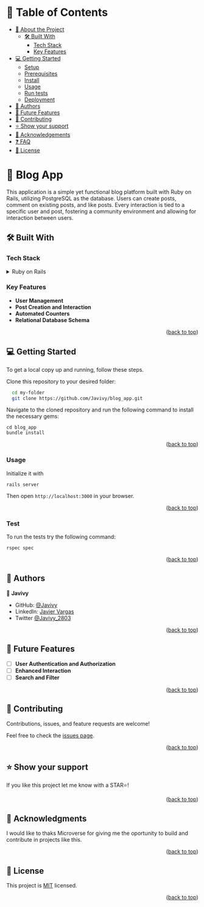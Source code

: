 # 📗 Table of Contents

- [📖 About the Project](#about-project)
  - [🛠 Built With](#built-with)
    - [Tech Stack](#tech-stack)
    - [Key Features](#key-features)
- [💻 Getting Started](#getting-started)
  - [Setup](#setup)
  - [Prerequisites](#prerequisites)
  - [Install](#install)
  - [Usage](#usage)
  - [Run tests](#run-tests)
  - [Deployment](#triangular_flag_on_post-deployment)
- [👥 Authors](#authors)
- [🔭 Future Features](#future-features)
- [🤝 Contributing](#contributing)
- [⭐️ Show your support](#support)
- [🙏 Acknowledgements](#acknowledgements)
- [❓ FAQ](#faq)
- [📝 License](#license)

# 📖 Blog App <a name="about-project"></a>

This application is a simple yet functional blog platform built with Ruby on Rails, utilizing PostgreSQL as the database. Users can create posts, comment on existing posts, and like posts. Every interaction is tied to a specific user and post, fostering a community environment and allowing for interaction between users.

## 🛠 Built With <a name="built-with"></a>

### Tech Stack <a name="tech-stack"></a>


<details>
<summary>Ruby on Rails</summary>
  <ul>
    <li><a href="https://rubyonrails.org/">Ruby</a></li>
  </ul>
</details>


### Key Features <a name="key-features"></a>


- **User Management**
- **Post Creation and Interaction**
- **Automated Counters**
- **Relational Database Schema**

<p align="right">(<a href="#readme-top">back to top</a>)</p>


## 💻 Getting Started <a name="getting-started"></a>

To get a local copy up and running, follow these steps.


Clone this repository to your desired folder:

```sh
  cd my-folder
  git clone https://github.com/Javivy/blog_app.git
```

Navigate to the cloned repository and run the following command to install the necessary gems:
```
cd blog_app
bundle install
```

<p align="right">(<a href="#readme-top">back to top</a>)</p>

### Usage
Initialize it with
```
rails server
```
Then open `http://localhost:3000` in your browser.

<p align="right">(<a href="#readme-top">back to top</a>)</p>

### Test
To run the tests try the following command:
```
rspec spec
```

<p align="right">(<a href="#readme-top">back to top</a>)</p>


## 👥 Authors <a name="authors"></a>


👤 **Javivy**

- GitHub: [@Javivy](https://github.com/Javivy)
- LinkedIn: [Javier Vargas](https://www.linkedin.com/in/javier-alejandro-vargas-ortega)
- Twitter [@Javivy_2803](https://twitter.com/Javivy_2803)


<p align="right">(<a href="#readme-top">back to top</a>)</p>


## 🔭 Future Features <a name="future-features"></a>


- [ ] **User Authentication and Authorization**
- [ ] **Enhanced Interaction**
- [ ] **Search and Filter**

<p align="right">(<a href="#readme-top">back to top</a>)</p>


## 🤝 Contributing <a name="contributing"></a>

Contributions, issues, and feature requests are welcome!

Feel free to check the [issues page](https://github.com/Javivy/blog_app/issues).

<p align="right">(<a href="#readme-top">back to top</a>)</p>


## ⭐️ Show your support <a name="support"></a>

If you like this project let me know with a STAR⭐!

<p align="right">(<a href="#readme-top">back to top</a>)</p>


## 🙏 Acknowledgments <a name="acknowledgements"></a>

I would like to thaks Microverse for giving me the oportunity to build and contribute in projects like this.

<p align="right">(<a href="#readme-top">back to top</a>)</p>


## 📝 License <a name="license"></a>

This project is [MIT](./MIT.md) licensed.

<p align="right">(<a href="#readme-top">back to top</a>)</p>